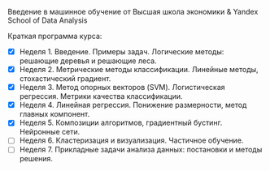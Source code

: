 Введение в машинное обучение
от Высшая школа экономики & Yandex School of Data Analysis

Краткая программа курса:
- [x] Неделя 1. Введение. Примеры задач. Логические методы: решающие деревья и решающие леса.
- [x] Неделя 2. Метрические методы классификации. Линейные методы, стохастический градиент.
- [x] Неделя 3. Метод опорных векторов (SVM). Логистическая регрессия. Метрики качества классификации.
- [x] Неделя 4. Линейная регрессия. Понижение размерности, метод главных компонент.
- [x] Неделя 5. Композиции алгоритмов, градиентный бустинг. Нейронные сети.
- [ ] Неделя 6. Кластеризация и визуализация. Частичное обучение.
- [ ] Неделя 7. Прикладные задачи анализа данных: постановки и методы решения.

